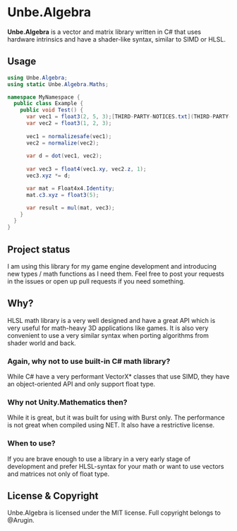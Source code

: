 ﻿# Unbe.Algebra

**Unbe.Algebra** is a vector and matrix library written in C# that uses hardware intrinsics and have a shader-like syntax, similar to SIMD or HLSL.

## Usage

```c#
using Unbe.Algebra;
using static Unbe.Algebra.Maths;

namespace MyNamespace {
  public class Example {
    public void Test() {
      var vec1 = float3(2, 5, 3);[THIRD-PARTY-NOTICES.txt](THIRD-PARTY-NOTICES.txt)
      var vec2 = float3(1, 2, 3);
      
      vec1 = normalizesafe(vec1);
      vec2 = normalize(vec2);
      
      var d = dot(vec1, vec2);
      
      var vec3 = float4(vec1.xy, vec2.z, 1);
      vec3.xyz *= d;

      var mat = Float4x4.Identity;
      mat.c3.xyz = float3(5);

      var result = mul(mat, vec3);
    }
  }
}
```
## Project status
I am using this library for my game engine development and introducing new types / math functions as I need them. Feel free to post your requests in the issues or open up pull requests if you need something.

## Why?
HLSL math library is a very well designed and have a great API which is very useful for math-heavy 3D applications like games. It is also very convenient to use a very similar syntax when porting algorithms from shader world and back.

### Again, why not to use built-in C# math library?
While C# have a very performant VectorX* classes that use SIMD, they have an object-oriented API and only support float type.

### Why not Unity.Mathematics then?
While it is great, but it was built for using with Burst only. The performance is not great when compiled using NET. It also have a restrictive license.

### When to use?
If you are brave enough to use a library in a very early stage of development and prefer HLSL-syntax for your math or want to use vectors and matrices not only of float type.

## License & Copyright
Unbe.Algebra is licensed under the MIT license. Full copyright belongs to @Arugin.
